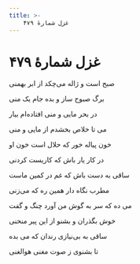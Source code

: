 ```yaml
---
title: >-
    غزل شمارهٔ ۴۷۹
---
```

# غزل شمارهٔ ۴۷۹

<div class="b" id="bn1"><div class="m1"><p>صبح است و ژاله می‌چکد از ابر بهمنی</p></div>
<div class="m2"><p>برگ صبوح ساز و بده جام یک منی</p></div></div>
<div class="b" id="bn2"><div class="m1"><p>در بحر مایی و منی افتاده‌ام بیار</p></div>
<div class="m2"><p>می تا خلاص بخشدم از مایی و منی</p></div></div>
<div class="b" id="bn3"><div class="m1"><p>خون پیاله خور که حلال است خون او</p></div>
<div class="m2"><p>در کار یار باش که کاریست کردنی</p></div></div>
<div class="b" id="bn4"><div class="m1"><p>ساقی به دست باش که غم در کمین ماست</p></div>
<div class="m2"><p>مطرب نگاه دار همین ره که می‌زنی</p></div></div>
<div class="b" id="bn5"><div class="m1"><p>می ده که سر به گوش من آورد چنگ و گفت</p></div>
<div class="m2"><p>خوش بگذران و بشنو از این پیر منحنی</p></div></div>
<div class="b" id="bn6"><div class="m1"><p>ساقی به بی‌نیازی رندان که می بده</p></div>
<div class="m2"><p>تا بشنوی ز صوت مغنی هوالغنی</p></div></div>
